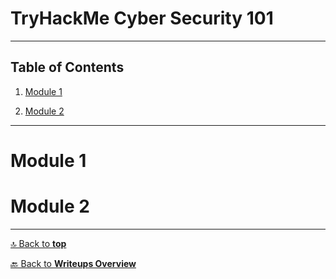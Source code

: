 # TryHackMe Cyber Security 101

---

## Table of Contents

1. [Module 1](#module-1)































2. [Module 2](#module-2)

---

# Module 1

# Module 2

---

[🔝 Back to **top**](#tryhackme-cyber-security-101)

[🔙 Back to **Writeups Overview**](README.md)
